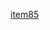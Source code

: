 [item85](https://velog.io/@yhlee9753/%EC%9D%B4%ED%8E%99%ED%8B%B0%EB%B8%8C%EC%9E%90%EB%B0%94-item85.-%EC%9E%90%EB%B0%94-%EC%A7%81%EB%A0%AC%ED%99%94%EC%9D%98-%EB%8C%80%EC%95%88%EC%9D%84-%EC%B0%BE%EC%95%84%EB%9D%BC)
